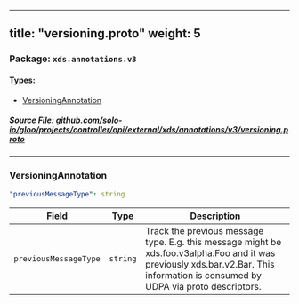 
---
title: "versioning.proto"
weight: 5
---

<!-- Code generated by solo-kit. DO NOT EDIT. -->


### Package: `xds.annotations.v3` 
#### Types:


- [VersioningAnnotation](#versioningannotation)
  



##### Source File: [github.com/solo-io/gloo/projects/controller/api/external/xds/annotations/v3/versioning.proto](https://github.com/solo-io/gloo/blob/main/projects/controller/api/external/xds/annotations/v3/versioning.proto)





---
### VersioningAnnotation



```yaml
"previousMessageType": string

```

| Field | Type | Description |
| ----- | ---- | ----------- | 
| `previousMessageType` | `string` | Track the previous message type. E.g. this message might be xds.foo.v3alpha.Foo and it was previously xds.bar.v2.Bar. This information is consumed by UDPA via proto descriptors. |





<!-- Start of HubSpot Embed Code -->
<script type="text/javascript" id="hs-script-loader" async defer src="//js.hs-scripts.com/5130874.js"></script>
<!-- End of HubSpot Embed Code -->
